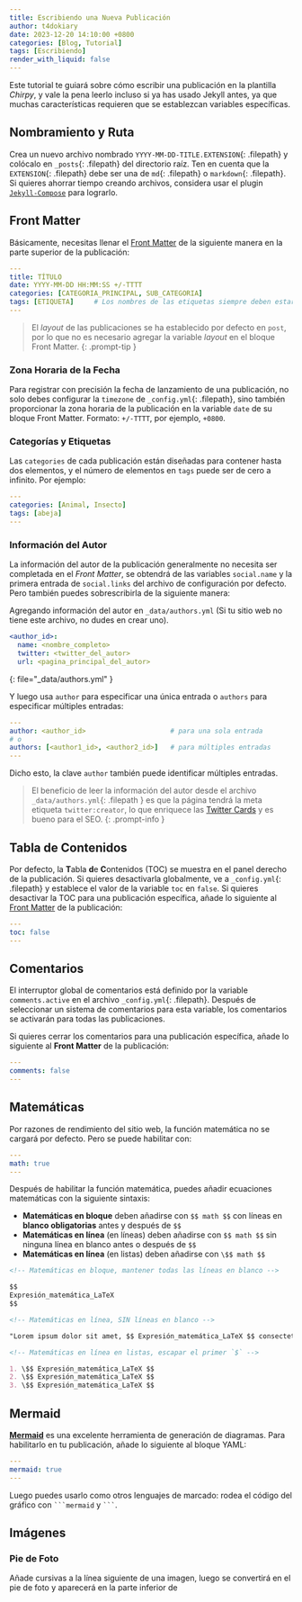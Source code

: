 ```yaml
---
title: Escribiendo una Nueva Publicación
author: t4dokiary
date: 2023-12-20 14:10:00 +0800
categories: [Blog, Tutorial]
tags: [Escribiendo]
render_with_liquid: false
---
```


Este tutorial te guiará sobre cómo escribir una publicación en la plantilla _Chirpy_, y vale la pena leerlo incluso si ya has usado Jekyll antes, ya que muchas características requieren que se establezcan variables específicas.

## Nombramiento y Ruta

Crea un nuevo archivo nombrado `YYYY-MM-DD-TITLE.EXTENSION`{: .filepath} y colócalo en `_posts`{: .filepath} del directorio raíz. Ten en cuenta que la `EXTENSION`{: .filepath} debe ser una de `md`{: .filepath} o `markdown`{: .filepath}. Si quieres ahorrar tiempo creando archivos, considera usar el plugin [`Jekyll-Compose`](https://github.com/jekyll/jekyll-compose) para lograrlo.

## Front Matter

Básicamente, necesitas llenar el [Front Matter](https://jekyllrb.com/docs/front-matter/) de la siguiente manera en la parte superior de la publicación:

```yaml
---
title: TÍTULO
date: YYYY-MM-DD HH:MM:SS +/-TTTT
categories: [CATEGORIA_PRINCIPAL, SUB_CATEGORIA]
tags: [ETIQUETA]     # Los nombres de las etiquetas siempre deben estar en minúsculas
---
```

> El _layout_ de las publicaciones se ha establecido por defecto en `post`, por lo que no es necesario agregar la variable _layout_ en el bloque Front Matter.
{: .prompt-tip }

### Zona Horaria de la Fecha

Para registrar con precisión la fecha de lanzamiento de una publicación, no solo debes configurar la `timezone` de `_config.yml`{: .filepath}, sino también proporcionar la zona horaria de la publicación en la variable `date` de su bloque Front Matter. Formato: `+/-TTTT`, por ejemplo, `+0800`.

### Categorías y Etiquetas

Las `categories` de cada publicación están diseñadas para contener hasta dos elementos, y el número de elementos en `tags` puede ser de cero a infinito. Por ejemplo:

```yaml
---
categories: [Animal, Insecto]
tags: [abeja]
---
```

### Información del Autor

La información del autor de la publicación generalmente no necesita ser completada en el _Front Matter_, se obtendrá de las variables `social.name` y la primera entrada de `social.links` del archivo de configuración por defecto. Pero también puedes sobrescribirla de la siguiente manera:

Agregando información del autor en `_data/authors.yml` (Si tu sitio web no tiene este archivo, no dudes en crear uno).

```yaml
<author_id>:
  name: <nombre_completo>
  twitter: <twitter_del_autor>
  url: <pagina_principal_del_autor>
```
{: file="_data/authors.yml" }


Y luego usa `author` para especificar una única entrada o `authors` para especificar múltiples entradas:

```yaml
---
author: <author_id>                     # para una sola entrada
# o
authors: [<author1_id>, <author2_id>]   # para múltiples entradas
---
```


Dicho esto, la clave `author` también puede identificar múltiples entradas.

> El beneficio de leer la información del autor desde el archivo `_data/authors.yml`{: .filepath } es que la página tendrá la meta etiqueta `twitter:creator`, lo que enriquece las [Twitter Cards](https://developer.twitter.com/en/docs/twitter-for-websites/cards/guides/getting-started#card-and-content-attribution) y es bueno para el SEO.
{: .prompt-info }

## Tabla de Contenidos

Por defecto, la **T**abla **d**e **C**ontenidos (TOC) se muestra en el panel derecho de la publicación. Si quieres desactivarla globalmente, ve a `_config.yml`{: .filepath} y establece el valor de la variable `toc` en `false`. Si quieres desactivar la TOC para una publicación específica, añade lo siguiente al [Front Matter](https://jekyllrb.com/docs/front-matter/) de la publicación:

```yaml
---
toc: false
---
```

## Comentarios

El interruptor global de comentarios está definido por la variable `comments.active` en el archivo `_config.yml`{: .filepath}. Después de seleccionar un sistema de comentarios para esta variable, los comentarios se activarán para todas las publicaciones.

Si quieres cerrar los comentarios para una publicación específica, añade lo siguiente al **Front Matter** de la publicación:

```yaml
---
comments: false
---
```

## Matemáticas

Por razones de rendimiento del sitio web, la función matemática no se cargará por defecto. Pero se puede habilitar con:

```yaml
---
math: true
---
```

Después de habilitar la función matemática, puedes añadir ecuaciones matemáticas con la siguiente sintaxis:

- **Matemáticas en bloque** deben añadirse con `$$ math $$` con líneas en **blanco obligatorias** antes y después de `$$`
- **Matemáticas en línea** (en líneas) deben añadirse con `$$ math $$` sin ninguna línea en blanco antes o después de `$$`
- **Matemáticas en línea** (en listas) deben añadirse con `\$$ math $$`

```markdown
<!-- Matemáticas en bloque, mantener todas las líneas en blanco -->

$$
Expresión_matemática_LaTeX
$$

<!-- Matemáticas en línea, SIN líneas en blanco -->

"Lorem ipsum dolor sit amet, $$ Expresión_matemática_LaTeX $$ consectetur adipiscing elit."

<!-- Matemáticas en línea en listas, escapar el primer `$` -->

1. \$$ Expresión_matemática_LaTeX $$
2. \$$ Expresión_matemática_LaTeX $$
3. \$$ Expresión_matemática_LaTeX $$
```

## Mermaid

[**Mermaid**](https://github.com/mermaid-js/mermaid) es una excelente herramienta de generación de diagramas. Para habilitarlo en tu publicación, añade lo siguiente al bloque YAML:

```yaml
---
mermaid: true
---
```

Luego puedes usarlo como otros lenguajes de marcado: rodea el código del gráfico con ```` ```mermaid ```` y ```` ``` ````.

## Imágenes

### Pie de Foto

Añade cursivas a la línea siguiente de una imagen, luego se convertirá en el pie de foto y aparecerá en la parte inferior de
